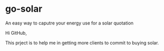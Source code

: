 # go-solar
An easy way to caputre your energy use for a solar quotation

Hi GitHub,

This prject is to help me in getting more clients to commit to buying solar.

